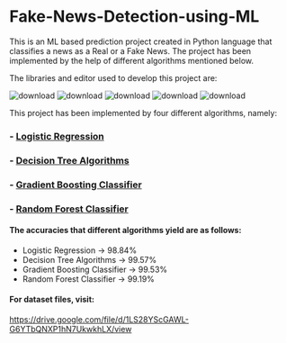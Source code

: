 # Fake-News-Detection-using-ML

This is an ML based prediction project created in Python language that classifies a news as a Real or a Fake News. The project has been implemented by the help 
of different algorithms mentioned below. 

The libraries and editor used to develop this project are:

![download](https://user-images.githubusercontent.com/61355945/148581656-c4c9a2eb-8a3d-42c3-88b7-abf52d5fd3b0.png)
![download](https://user-images.githubusercontent.com/61355945/148581727-19499d09-fbf2-4695-90ae-d8899b6ff1f3.png)
![download](https://user-images.githubusercontent.com/61355945/148581879-4acabf6b-0c6a-4d5e-8035-38fd6c562616.png)
![download](https://user-images.githubusercontent.com/61355945/148581953-82e60f28-3856-4815-a96d-3165213b2d54.png)
![download](https://user-images.githubusercontent.com/61355945/148582291-19fcada6-7367-4a85-981d-f17f084123c1.png)

This project has been implemented by four different algorithms, namely:

### - [Logistic Regression](https://ml-cheatsheet.readthedocs.io/en/latest/logistic_regression.html)
### - [Decision Tree Algorithms](https://www.xoriant.com/blog/product-engineering/decision-trees-machine-learning-algorithm.html)
### - [Gradient Boosting Classifier](https://www.analyticsvidhya.com/blog/2021/04/how-the-gradient-boosting-algorithm-works/)
### - [Random Forest Classifier](https://towardsdatascience.com/understanding-random-forest-58381e0602d2)

#### The accuracies that different algorithms yield are as follows:

- Logistic Regression -> 98.84%
- Decision Tree Algorithms -> 99.57%
- Gradient Boosting Classifier -> 99.53%
- Random Forest Classifier -> 99.19%

#### For dataset files, visit:
https://drive.google.com/file/d/1LS28YScGAWL-G6YTbQNXP1hN7UkwkhLX/view

